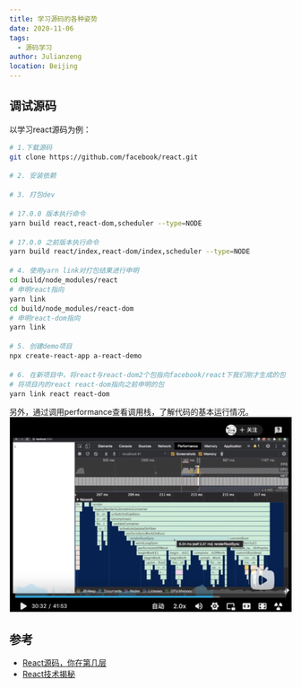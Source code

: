 ```yaml
---
title: 学习源码的各种姿势
date: 2020-11-06
tags: 
  - 源码学习
author: Julianzeng
location: Beijing  
---
```


## 调试源码

以学习react源码为例：

```bash
# 1.下载源码
git clone https://github.com/facebook/react.git

# 2. 安装依赖

# 3. 打包dev

# 17.0.0 版本执行命令
yarn build react,react-dom,scheduler --type=NODE

# 17.0.0 之前版本执行命令
yarn build react/index,react-dom/index,scheduler --type=NODE

# 4. 使用yarn link对打包结果进行申明
cd build/node_modules/react
# 申明react指向
yarn link
cd build/node_modules/react-dom
# 申明react-dom指向
yarn link

# 5. 创建demo项目
npx create-react-app a-react-demo

# 6. 在新项目中，将react与react-dom2个包指向facebook/react下我们刚才生成的包
# 将项目内的react react-dom指向之前申明的包
yarn link react react-dom

```

另外，通过调用performance查看调用栈，了解代码的基本运行情况。
![](../images/react-performance.png)



## 参考

* [React源码，你在第几层](https://www.bilibili.com/video/BV1Ki4y1u7Vr)
* [React技术揭秘](https://react.iamkasong.com/preparation/source.html#%E6%8B%89%E5%8F%96%E6%BA%90%E7%A0%81)
